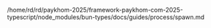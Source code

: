 /home/rd/rd/paykhom-2025/framework-paykhom-com-2025-typescript/node_modules/bun-types/docs/guides/process/spawn.md